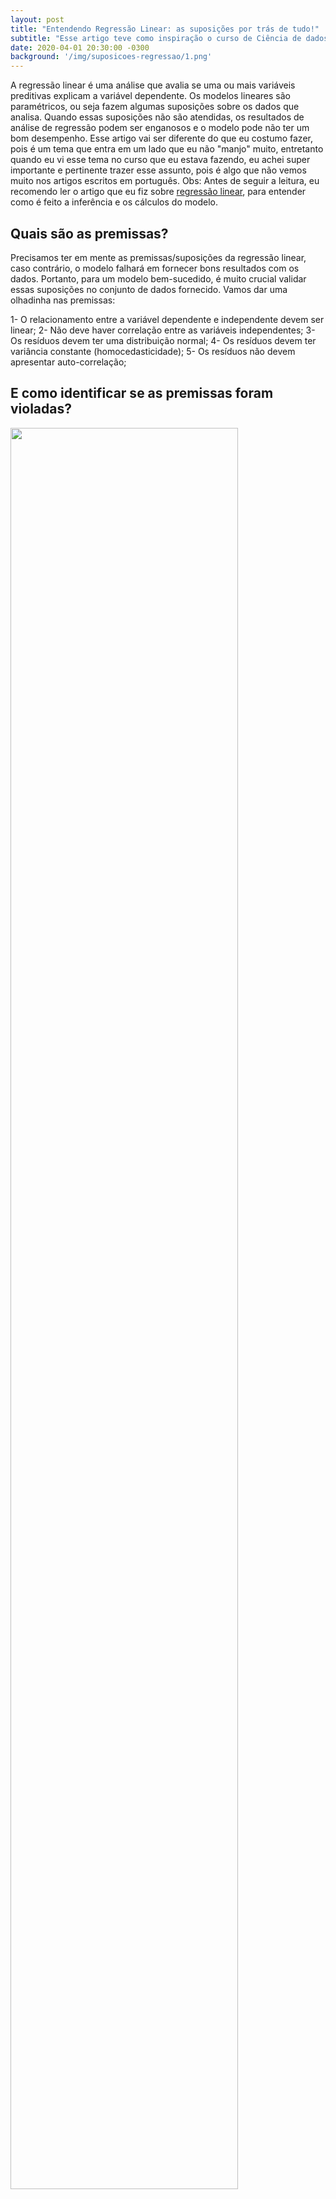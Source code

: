 ```yaml
---
layout: post
title: "Entendendo Regressão Linear: as suposições por trás de tudo!"
subtitle: "Esse artigo teve como inspiração o curso de Ciência de dados disponibilizado pela Packt, onde em um dos capítulos foi apresentado essas premissas/suposições e eu achei super interessante trazer esse tópico!"
date: 2020-04-01 20:30:00 -0300
background: '/img/suposicoes-regressao/1.png'
---
```


A regressão linear é uma análise que avalia se uma ou mais variáveis ​​preditivas explicam a variável dependente. Os modelos lineares são paramétricos, ou seja fazem algumas suposições sobre os dados que analisa. Quando essas suposições não são atendidas, os resultados de análise de regressão podem ser enganosos e o modelo pode não ter um bom desempenho.
Esse artigo vai ser diferente do que eu costumo fazer, pois é um tema que entra em um lado que eu não "manjo" muito, entretanto quando eu vi esse tema no curso que eu estava fazendo, eu achei super importante e pertinente trazer esse assunto, pois é algo que não vemos muito nos artigos escritos em português.
Obs: Antes de seguir a leitura, eu recomendo ler o artigo que eu fiz sobre [regressão linear](https://lauradamacenoalmeida.github.io/2020/04/01/regressao-linear.html), para entender como é feito a inferência e os cálculos do modelo.

## Quais são as premissas?
Precisamos ter em mente as premissas/suposições da regressão linear, caso contrário, o modelo falhará em fornecer bons resultados com os dados. Portanto, para um modelo bem-sucedido, é muito crucial validar essas suposições no conjunto de dados fornecido. Vamos dar uma olhadinha nas premissas:

1- O relacionamento entre a variável dependente e independente devem ser linear;
2- Não deve haver correlação entre as variáveis independentes;
3- Os resíduos devem ter uma distribuição normal;
4- Os resíduos devem ter variância constante (homocedasticidade);
5- Os resíduos não devem apresentar auto-correlação;

## E como identificar se as premissas foram violadas?

<img src="https://media.giphy.com/media/iHe7mA9M9SsyQ/giphy.gif" width="85%">

### 1- O relacionamento entre a variável dependente e independente devem ser linear;
Uma forma de garantir essa premissa é na hora de fazer o feature engineer, uma alternativa é utilizar o cálculo de Pearson pra calcular a correlação entre os atributos independentes e a variável alvo ou utilizarmos análise gráfica da variável independentes com a alvo para selecionar quais variáveis serão fornecidas como entrada pro modelo.
O interessante da análise gráfica é que conseguimos observar qual o tipo de relacionamento que as variáveis independentes(X) têm e analisar a contribuição da variável delas para Y ou a variável alvo, pois eu quero explicar a variabilidade de Y de acordo com o X.
Se utilizarmos o mesmo exemplo do artigo anterior, prever as notas de matemática (você pode encontrar os códigos utilizados clicando aqui) e plotar as variáveis independente pela dependente, conseguimos obter o seguinte gráfico abaixo, onde podemos notar alguns relacionamentos lineares entre as variáveis NU_NOTA_LC, NU_NOTA_CH e NU_NOTA_CN com a variável alvo NU_NOTA_MT.

<img src="https://miro.medium.com/max/1400/1*8AQKqdstfuDhs1Jqd4FA-w.png" width="85%">

Vale lembrar que o cálculo de Pearson retorna um valor entre 1 e -1, e quanto mais próximo de 1 há uma relação linear forte positiva, já próximo de -1 há uma relação linear forte negativa e mais próximo de 0 não relacionamento linear entre as variáveis.

<img src="https://miro.medium.com/max/1400/0*WqIzwZXa7hxOvdVr.png" width="85%">

### 2- Não deve haver correlação entre as variáveis independentes (multicolinearidade)
Quando as variáveis independentes são correlacionadas entre si, temos um problema chamado **multicolinearidade**.
Isso leva ao desenvolvimento de um modelo com coeficientes que possuem valores que dependem da presença de outras variáveis. Em outras palavras, teremos um modelo que mudará drasticamente se uma variável independente for removida, portanto um modelo como esse será impreciso.

Então na hora de selecionar as variáveis independentes, escolhas as que tem uma correlação alta com a variável alvo e que não tenham correlação com outras variáveis independentes ou que tenham uma correlação muito fraca.
Vamos para um exemplo: Conforme o exemplo que eu utilizei no artigo sobre regressão linear, a variável independente utilizada é a Nota de matemática (NU_NOTA_MT) e se notarmos ela tem uma correlação alta com outras variáveis, agora se olharmos para uma dessas variáveis por exemplo: TP_PRESENCA_CH, que é se o aluno foi ou não na prova de ciências humanas, ela tem uma correlação alta com outras variáveis, por exemplo: TP_PRESENCA_MT, NU_NOTA_CN, NU_NOTA_CH, etc..

Portanto vale refletir se essa variável é realmente importante pro modelo, se for, precisamos levar em consideração a correlação da variáveis TP_PRESENCA_MT, NU_NOTA_CN, NU_NOTA_CH com a variável alvo e escolher dentre elas e a TP_PRESENCA_CH qual melhor se ajusta ao modelo.

<img src="https://miro.medium.com/max/1400/0*5LztGTbKUd199lmm.png" width="85%">

### 3- Os resíduos devem ter uma distribuição normal
Isso é feito para que o erro padrão das estimativas sejam calculados corretamente.
**Mas o que são resíduos?**

Conforme o conceito explicado no meu artigo sobre regressão linear, O resíduo representa a quantidade da variabilidade que Y que o modelo ajustado não consegue explicar. E os resíduos podem ser calculados com a seguinte fórmula:
residuo = Y-Yˆ
Onde Y é o valor real e Y^é o valor calculado pelo modelo.
Para verificar se seus resíduos apresentam uma distribuição normal, você pode usar gráficos: histograma, X ou Q-Qplot.

<img src="https://miro.medium.com/max/1400/1*zz9rr_6JFn67WTR7W4p7RQ.png" width="85%">

Ou realizar o teste de Shapiro-Wilk, que também mostra se existe normalidade dos resíduos, retornando o valor de p-value:
* Se o p-valor for maior que 0,05 => resíduos com normalidade
* Se o p-valor for menor que 0,05 =>resíduos sem normalidade

### 4- Os resíduos devem ter variância constante (homocedasticidade)
Com a regressão é assumido que cada ponto de dados contribui com explicação igual para a variabilidade que estamos procurando modelar. Se alguns pontos de dados contribuíram com mais explicação que outros, nossa linha de regressão será puxado em direção aos pontos com mais informação.
**Homocedasticidade** é o termo para designar variância constante dos erros/ resíduos para observações distintas (Xij). Caso a suposição de homocedasticidade não seja válida, podemos dizer que:
* *Os erros padrões dos estimadores, obtidos pelo Método dos Mínimos Quadrados, são incorretos e portanto a inferência estatística não é válida.*
* *Não podemos mais dizer que os Estimadores de Mínimos Quadrados são os melhores estimadores de mínima variância para β.*

Quando não há variação constante, temos o problema de **heterocedasticidade**, ou seja, a variância dos erros será diferente para cada valor condicional de X. Podemos observar se há esse problema de 2 formas: Análise gráfica, ou Testes estatísticos.

Através da análise gráfica podemos utilizar a imagem a seguir.

<img src="https://miro.medium.com/max/1400/1*jbPACOcXGdcHJ6lU35jSFg.png" width="85%">

Já com os testes estatísticos pode ser utilizado: [Teste Goldfeld-Quandt](https://www4.eco.unicamp.br/docentes/gori/images/arquivos/EconometriaI/Econometria_Cap12_Heterocedasticidade.pdf), [Teste de Breusch-Pagan](http://www.portalaction.com.br/analise-de-regressao/32-diagnostico-de-homocedasticidade), [Teste de White](https://www4.eco.unicamp.br/docentes/gori/images/arquivos/EconometriaI/Econometria_Cap12_Heterocedasticidade.pdf). Não irei entrar em detalhes sobre o que seria cada um destes testes e como utilizá-los, entretanto deixarei alguns links pra caso vocês tenham interesse no assunto.

### 5- Os resíduos não devem apresentar auto-correlação
Esta premissa pode ser verificada graficamente, representando os resíduos em função dos valores estimados da variável dependente Y, em um gráfico residual.
Quando há correlação nos resíduos, temos o problema conhecido como auto-correlação. A existência dela é uma violação grave das premissas do modelo
linear, pois interfere diretamente na distribuição dos resíduos.
Modelos que apresentam auto-correlação nos resíduos são claramente
identificados através da análise de resíduos, podendo ser identificado quando os resíduos não se comportam de forma aleatória, ou seja, seguem um padrão, e demonstram uma falha grave na especificação do modelo para o conjunto de dados.
Além da visualização gráfico, você pode validar se há auto-correlação nos resíduos, utilizando o teste estatístico chamado [Durbin-Watson](http://www.portalaction.com.br/analise-de-regressao/33-diagnostico-de-independencia), que testa a hipótese nula de que os resíduos não são linearmente correlacionados automaticamente, o resultado final varia entre 0 e 4, e valores entre 1,5 <d <2,5 mostram que não há correlação.


Para quem quiser realizar as validações das premissas nos dados, tem esse artigo que o autor realizou essas [validações no python](https://towardsdatascience.com/assumptions-of-linear-regression-algorithm-ed9ea32224e1), e para os apaixonados por R tem um artigo sensacional escrito pela comunidade da linguagem, para acessar clique [aqui](http://r-statistics.co/Assumptions-of-Linear-Regression.html).

Ufa!! Muita informação né?! Então nesse artigo aprendemos:
1- O que é uma premissa e qual a sua importância nos nossos modelos de regressão linear.
2- Quais são essas premissas.
3- Quais explorações ou testes estatísticos fazer para garantir que as premissas não estão sendo violadas.

Qualquer dúvida ou feedback podem me chamar no [Linkedin](https://www.linkedin.com/in/laura-damaceno/) ou no [Instagram](https://instagram.com/laura_damaceno_almeida).

<img src="https://miro.medium.com/max/1000/0*jcHx2Jp5OX27uEtQ.gif" width="85%">

Referências:
* [FMU- Análise de regressão](https://sites.google.com/site/fmuregressao/aula-3)
* [Assumptions of Linear Regression](https://medium.com/@asutosh405/assumptions-of-linear-regression-b3d94d2b297f)
* [Assumptions of Linear Regression Algorithm](https://towardsdatascience.com/assumptions-of-linear-regression-algorithm-ed9ea32224e1)
* [Assumptions of Linear Regression -Statistics](https://www.statisticssolutions.com/assumptions-of-linear-regression/)